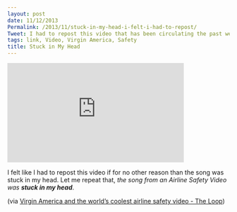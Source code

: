 ```yaml
---
layout: post
date: 11/12/2013
Permalink: /2013/11/stuck-in-my-head-i-felt-i-had-to-repost/
Tweet: I had to repost this video that has been circulating the past week.
tags: link, Video, Virgin America, Safety
title: Stuck in My Head
---
```


<iframe id="video" width="400" height="225" src="https://www.youtube.com/embed/DtyfiPIHsIg?feature=oembed" frameborder="0" allowfullscreen></iframe><br/>

<p>I felt like I had to repost this video if for no other reason than the song was stuck in my head. Let me repeat that, <em>the song from an Airline Safety Video was <strong>stuck in my head</strong></em>.</p>

<p>(via <a href="http://www.loopinsight.com/2013/11/05/virgin-america-and-the-worlds-coolest-airline-safety-video/" title="Virgin America Safety Video - The Loop">Virgin America and the world’s coolest airline safety video - The Loop</a>)</p>